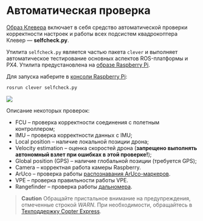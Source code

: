 # Автоматическая проверка

[Образ Клевера](image.md) включает в себя средство автоматической проверки корректности настроек и работы всех подсистем квадрокоптера Клевер — **selfcheck.py**.

Утилита `selfcheck.py` является частью пакета `clever` и выполняет автоматическое тестирование основных аспектов ROS-платформы и PX4. Утилита предустановлена на [образе Raspberry Pi](image.md).

Для запуска наберите в [консоли Raspberry Pi](ssh.md):

```bash
rosrun clever selfcheck.py
```

<img src="../assets/selfcheck.png">

Описание некоторых проверок:

* FCU – проверка корректности соединения с полетным контроллером;
* IMU – проверка корректности данных с IMU;
* Local position – наличие локальной позиции дрона;
* Velocity estimation – оценка скоростей дрона (**запрещено выполнять автономный взлет при ошибках в этой проверке!**);
* Global position (GPS) – наличие глобальной позиции (требуется GPS);
* Camera – корректная работа камеры Raspberry.
* ArUco – проверка работы [распознавания ArUco-маркеров](aruco.md).
* VPE – проверка правильности работы VPE.
* Rangefinder – проверка работы [дальномера](laser.md).

> **Caution** Обращайте пристальное внимание на предупреждения, отмеченные строкой *WARN*. При необходимости, обращайтесь в [Техподдержку Copter Express](tg://resolve?domain=COEXHelpdesk).
